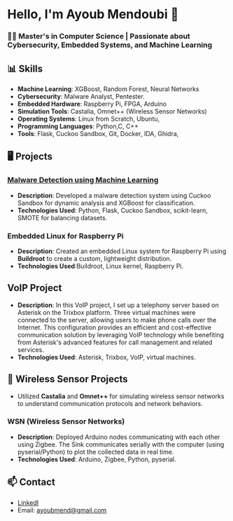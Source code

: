 # Hello, I'm Ayoub Mendoubi 👋
### 👨‍🎓 Master's in Computer Science | Passionate about Cybersecurity, Embedded Systems, and Machine Learning

## 📊 Skills
- **Machine Learning**: XGBoost, Random Forest, Neural Networks
- **Cybersecurity**: Malware Analyst, Pentester.
- **Embedded Hardware**: Raspberry Pi, FPGA, Arduino
- **Simulation Tools**: Castalia, Omnet++ (Wireless Sensor Networks)
- **Operating Systems**: Linux from Scratch, Ubuntu,
- **Programming Languages**: Python,C, C++
- **Tools**: Flask, Cuckoo Sandbox, Git, Docker, IDA, Ghidra,

## 🖥️ Projects
### [Malware Detection using Machine Learning](https://github.com/yourusername/malware-detection)
- **Description**: Developed a malware detection system using Cuckoo Sandbox for dynamic analysis and XGBoost for classification.
- **Technologies Used**: Python, Flask, Cuckoo Sandbox, scikit-learn, SMOTE for balancing datasets.
### Embedded Linux for Raspberry Pi
- **Description**: Created an embedded Linux system for Raspberry Pi using **Buildroot** to create a custom, lightweight distribution.
- **Technologies Used**:Buildroot, Linux kernel, Raspberry Pi.
## VoIP Project
- **Description**: In this VoIP project, I set up a telephony server based on Asterisk on the Trixbox platform. Three virtual machines were connected to the server, allowing users to make phone     calls over the Internet. This configuration provides an efficient and cost-effective communication solution by leveraging VoIP technology while benefiting from Asterisk's advanced features       for call management and related services.
- **Technologies Used**: Asterisk, Trixbox, VoIP, virtual machines.
  

## 📡 Wireless Sensor Projects
- Utilized **Castalia** and **Omnet++** for simulating wireless sensor networks to understand communication protocols and network behaviors.
### WSN (Wireless Sensor Networks)
- **Description**: Deployed Arduino nodes communicating with each other using Zigbee. The Sink communicates serially with the computer (using pyserial/Python) to plot the collected data in real      time.
- **Technologies Used**: Arduino, Zigbee, Python, pyserial.

## 📫 Contact
- [LinkedI](https://www.linkedin.com/in/ayoub-mendoubi-51357a298/)
- Email: ayoubmend@gmail.com
